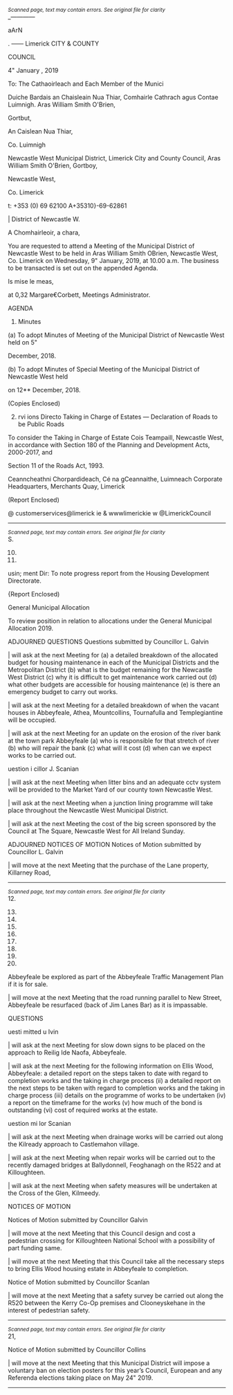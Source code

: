 *<small>Scanned page, text may contain errors. See original file for clarity</small>*  
_————

aArN

. ——
Limerick
CITY & COUNTY

COUNCIL

4" January , 2019

To: The Cathaoirleach and Each Member of the Munici

Duiche Bardais an Chaisleain Nua Thiar,
Comhairle Cathrach agus Contae Luimnigh.
Aras William Smith O'Brien,

Gortbut,

An Caislean Nua Thiar,

Co. Luimnigh

Newcastle West Municipal District,
Limerick City and County Council,
Aras William Smith O'Brien,
Gortboy,

Newcastle West,

Co. Limerick

t: +353 (0) 69 62100
A+35310}-69-62861

| District of Newcastle W.

A Chomhairleoir, a chara,

You are requested to attend a Meeting of the Municipal District of Newcastle West to be held
in Aras William Smith OBrien, Newcastle West, Co. Limerick on Wednesday, 9" January, 2019,
at 10.00 a.m. The business to be transacted is set out on the appended Agenda.

Is mise le meas,

at 0,32
Margare€Corbett,
Meetings Administrator.

AGENDA

1. Minutes

(a) To adopt Minutes of Meeting of the Municipal District of Newcastle West held on 5"

December, 2018.

(b) To adopt Minutes of Special Meeting of the Municipal District of Newcastle West held

on 12** December, 2018.

(Copies Enclosed)

2. rvi ions Directo
Taking in Charge of Estates — Declaration of Roads to be Public Roads

To consider the Taking in Charge of Estate Cois Teampaill, Newcastle West, in
accordance with Section 180 of the Planning and Development Acts, 2000-2017, and

Section 11 of the Roads Act, 1993.

Ceanncheathni Chorpardideach, Cé na gCeannaithe, Luimneach
Corporate Headquarters, Merchants Quay, Limerick

(Report Enclosed)

@ customerservices@limerick ie
& wwwlimerickie
w @LimerickCouncil

---
*<small>Scanned page, text may contain errors. See original file for clarity</small>*  
S.

10.

11.

usin; ment Dir:
To note progress report from the Housing Development Directorate.

{Report Enclosed)

General Municipal Allocation

To review position in relation to allocations under the General Municipal Allocation
2019.

ADJOURNED QUESTIONS
Questions submitted by Councillor L. Galvin

| will ask at the next Meeting for (a) a detailed breakdown of the allocated budget for
housing maintenance in each of the Municipal Districts and the Metropolitan District
(b) what is the budget remaining for the Newcastle West District (c) why it is difficult
to get maintenance work carried out (d) what other budgets are accessible for housing
maintenance (e) is there an emergency budget to carry out works.

| will ask at the next Meeting for a detailed breakdown of when the vacant houses in
Abbeyfeale, Athea, Mountcollins, Tournafulla and Templegiantine will be occupied.

| will ask at the next Meeting for an update on the erosion of the river bank at the
town park Abbeyfeale (a) who is responsible for that stretch of river (b) who will
repair the bank (c) what will it cost (d) when can we expect works to be carried out.

uestion i cillor J. Scanian

| will ask at the next Meeting when litter bins and an adequate cctv system will be
provided to the Market Yard of our county town Newcastle West.

| will ask at the next Meeting when a junction lining programme will take place
throughout the Newcastle West Municipal District.

| will ask at the next Meeting the cost of the big screen sponsored by the Council at
The Square, Newcastle West for All Ireland Sunday.

ADJOURNED NOTICES OF MOTION
Notices of Motion submitted by Councillor L. Galvin

| will move at the next Meeting that the purchase of the Lane property, Killarney Road,

---
*<small>Scanned page, text may contain errors. See original file for clarity</small>*  
12.

13.

14.

15.

16.

17.

18.

19.

20.

Abbeyfeale be explored as part of the Abbeyfeale Traffic Management Plan if it is for
sale.

| will move at the next Meeting that the road running parallel to New Street,
Abbeyfeale be resurfaced (back of Jim Lanes Bar) as it is impassable.

QUESTIONS

uesti mitted u Ivin

| will ask at the next Meeting for slow down signs to be placed on the approach to
Reilig Ide Naofa, Abbeyfeale.

| will ask at the next Meeting for the following information on Ellis Wood, Abbeyfeale:
a detailed report on the steps taken to date with regard to completion works and the
taking in charge process (ii) a detailed report on the next steps to be taken with regard
to completion works and the taking in charge process (iii) details on the programme
of works to be undertaken (iv) a report on the timeframe for the works (v) how much
of the bond is outstanding (vi) cost of required works at the estate.

uestion mi lor Scanian

| will ask at the next Meeting when drainage works will be carried out along the
Kilready approach to Castlemahon village.

| will ask at the next Meeting when repair works will be carried out to the recently
damaged bridges at Ballydonnell, Feoghanagh on the R522 and at Killoughteen.

| will ask at the next Meeting when safety measures will be undertaken at the Cross of
the Glen, Kilmeedy.

NOTICES OF MOTION

Notices of Motion submitted by Councillor Galvin

| will move at the next Meeting that this Council design and cost a pedestrian crossing
for Killoughteen National School with a possibility of part funding same.

| will move at the next Meeting that this Council take all the necessary steps to bring
Ellis Wood housing estate in Abbeyfeale to completion.

Notice of Motion submitted by Councillor Scanlan

| will move at the next Meeting that a safety survey be carried out along the R520
between the Kerry Co-Op premises and Clooneyskehane in the interest of pedestrian
safety.

---
*<small>Scanned page, text may contain errors. See original file for clarity</small>*  
21,

Notice of Motion submitted by Councillor Collins

| will move at the next Meeting that this Municipal District will impose a voluntary ban
on election posters for this year’s Council, European and any Referenda elections
taking place on May 24" 2019.

---
